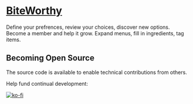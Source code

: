 # [ BiteWorthy ]( http://biteworthy.restaurant )
Define your prefrences, review your choices, discover new options.
Become a member and help it grow. Expand menus, fill in ingredients, tag items.

## Becoming Open Source
The source code is available to enable technical contributions from others.

Help fund continual development:

[![ko-fi](https://www.ko-fi.com/img/githubbutton_sm.svg)](https://ko-fi.com/C0C3PIGI)
